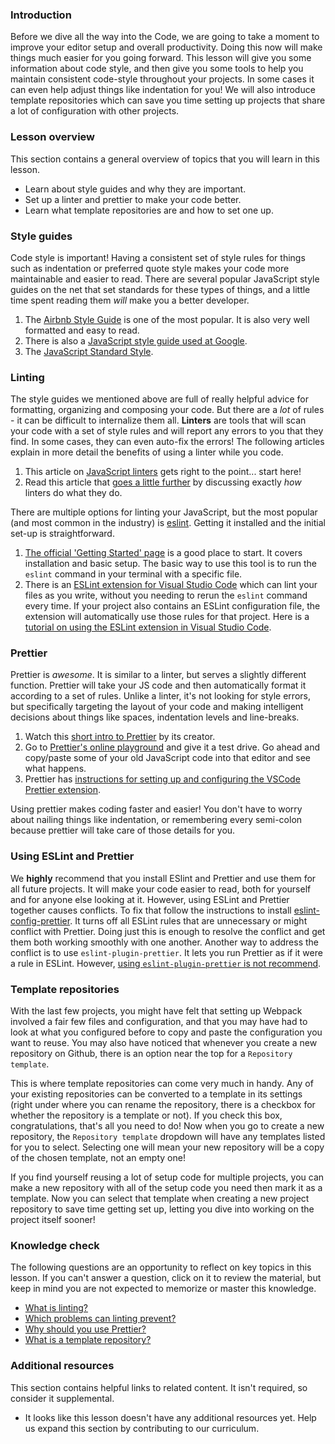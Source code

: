 ### Introduction

Before we dive all the way into the Code, we are going to take a moment to improve your editor setup and overall productivity. Doing this now will make things much easier for you going forward. This lesson will give you some information about code style, and then give you some tools to help you maintain consistent code-style throughout your projects.  In some cases it can even help adjust things like indentation for you! We will also introduce template repositories which can save you time setting up projects that share a lot of configuration with other projects.

### Lesson overview

This section contains a general overview of topics that you will learn in this lesson.

- Learn about style guides and why they are important.
- Set up a linter and prettier to make your code better.
- Learn what template repositories are and how to set one up.

### Style guides

Code style is important! Having a consistent set of style rules for things such as indentation or preferred quote style makes your code more maintainable and easier to read. There are several popular JavaScript style guides on the net that set standards for these types of things, and a little time spent reading them *will* make you a better developer.

1. The [Airbnb Style Guide](https://github.com/airbnb/javascript) is one of the most popular. It is also very well formatted and easy to read.
1. There is also a [JavaScript style guide used at Google](https://google.github.io/styleguide/jsguide.html).
1. The [JavaScript Standard Style](https://standardjs.com/rules.html).

### Linting

The style guides we mentioned above are full of really helpful advice for formatting, organizing and composing your code. But there are a *lot* of rules - it can be difficult to internalize them all. **Linters** are tools that will scan your code with a set of style rules and will report any errors to you that they find. In some cases, they can even auto-fix the errors! The following articles explain in more detail the benefits of using a linter while you code.

1. This article on [JavaScript linters](https://gomakethings.com/javascript-linters/) gets right to the point... start here!
1. Read this article that [goes a little further](https://hackernoon.com/how-linting-and-eslint-improve-code-quality-fa83d2469efe) by discussing exactly *how* linters do what they do.

There are multiple options for linting your JavaScript, but the most popular (and most common in the industry) is [eslint](https://eslint.org/). Getting it installed and the initial set-up is straightforward.

1. [The official 'Getting Started' page](https://eslint.org/docs/user-guide/getting-started) is a good place to start. It covers installation and basic setup. The basic way to use this tool is to run the `eslint` command in your terminal with a specific file.
1. There is an [ESLint extension for Visual Studio Code](https://marketplace.visualstudio.com/items?itemName=dbaeumer.vscode-eslint) which can lint your files as you write, without you needing to rerun the `eslint` command every time. If your project also contains an ESLint configuration file, the extension will automatically use those rules for that project. Here is a [tutorial on using the ESLint extension in Visual Studio Code](https://www.digitalocean.com/community/tutorials/linting-and-formatting-with-eslint-in-vs-code).

### Prettier

Prettier is *awesome*. It is similar to a linter, but serves a slightly different function. Prettier will take your JS code and then automatically format it according to a set of rules. Unlike a linter, it's not looking for style errors, but specifically targeting the layout of your code and making intelligent decisions about things like spaces, indentation levels and line-breaks.

1. Watch this [short intro to Prettier](https://www.youtube.com/watch?v=hkfBvpEfWdA) by its creator.
1. Go to [Prettier's online playground](https://prettier.io/playground) and give it a test drive. Go ahead and copy/paste some of your old JavaScript code into that editor and see what happens.
1. Prettier has [instructions for setting up and configuring the VSCode Prettier extension](https://github.com/prettier/prettier-vscode).

Using prettier makes coding faster and easier! You don't have to worry about nailing things like indentation, or remembering every semi-colon because prettier will take care of those details for you.

### Using ESLint and Prettier

We **highly** recommend that you install ESlint and Prettier and use them for all future projects. It will make your code easier to read, both for yourself and for anyone else looking at it.
However, using ESLint and Prettier together causes conflicts. To fix that follow the instructions to install [eslint-config-prettier](https://github.com/prettier/eslint-config-prettier#installation). It turns off all ESLint rules that are unnecessary or might conflict with Prettier. Doing just this is enough to resolve the conflict and get them both working smoothly with one another.
Another way to address the conflict is to use `eslint-plugin-prettier`. It lets you run Prettier as if it were a rule in ESLint. However, [using `eslint-plugin-prettier` is not recommend](https://prettier.io/docs/en/integrating-with-linters.html#notes).

### Template repositories

With the last few projects, you might have felt that setting up Webpack involved a fair few files and configuration, and that you may have had to look at what you configured before to copy and paste the configuration you want to reuse. You may also have noticed that whenever you create a new repository on Github, there is an option near the top for a `Repository template`.

This is where template repositories can come very much in handy. Any of your existing repositories can be converted to a template in its settings (right under where you can rename the repository, there is a checkbox for whether the repository is a template or not). If you check this box, congratulations, that's all you need to do! Now when you go to create a new repository, the `Repository template` dropdown will have any templates listed for you to select. Selecting one will mean your new repository will be a copy of the chosen template, not an empty one!

If you find yourself reusing a lot of setup code for multiple projects, you can make a new repository with all of the setup code you need then mark it as a template. Now you can select that template when creating a new project repository to save time getting set up, letting you dive into working on the project itself sooner!

### Knowledge check

The following questions are an opportunity to reflect on key topics in this lesson. If you can't answer a question, click on it to review the material, but keep in mind you are not expected to memorize or master this knowledge.

- [What is linting?](https://mikecavaliere.com/javascript-linting-what-developers-need-to-know/)
- [Which problems can linting prevent?](https://mikecavaliere.com/javascript-linting-what-developers-need-to-know/)
- [Why should you use Prettier?](https://www.youtube.com/watch?v=hkfBvpEfWdA)
- [What is a template repository?](https://docs.github.com/en/repositories/creating-and-managing-repositories/creating-a-template-repository)

### Additional resources

This section contains helpful links to related content. It isn't required, so consider it supplemental.

- It looks like this lesson doesn't have any additional resources yet. Help us expand this section by contributing to our curriculum.
